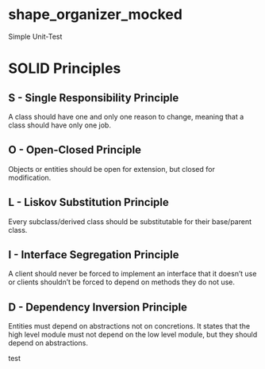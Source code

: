 # shape_organizer_mocked
Simple Unit-Test

SOLID Principles
================
S - Single Responsibility Principle
------------------------------------
A class should have one and only one reason to change, meaning that a class should have only one job.

O - Open-Closed Principle
-------------------------
Objects or entities should be open for extension, but closed for modification.

L - Liskov Substitution Principle
---------------------------------
Every subclass/derived class should be substitutable for their base/parent class.

I - Interface Segregation Principle
-----------------------------------
A client should never be forced to implement an interface that it doesn’t use or clients shouldn’t be forced to depend on methods they do not use.

D - Dependency Inversion Principle
----------------------------------
Entities must depend on abstractions not on concretions. It states that the high level module must not depend on the low level module, but they should depend on abstractions.

test